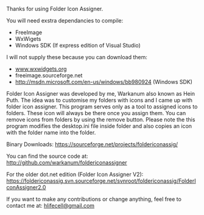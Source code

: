 Thanks for using Folder Icon Assigner.

You will need exstra dependancies to compile:
*	FreeImage
*	WxWigets
*	Windows SDK (If express edition of Visual Studio)

I will not supply these because you can download them:
*	www.wxwidgets.org
*	freeimage.sourceforge.net
*	http://msdn.microsoft.com/en-us/windows/bb980924 (Windows SDK)


Folder Icon Assigner was developed by me, Warkanum also known as Hein Puth. 
The idea was to customise my folders with icons and I came up with folder icon assigner. 
This program serves only as a tool to assigned icons to folders. 
These icon will always be there once you assign them. 
You can remove icons from folders by using the remove button.
Please note the this program modifies the desktop.ini file inside folder and also copies an icon with the folder name into the folder.

Binary Downloads:
https://sourceforge.net/projects/foldericonassig/
 
You can find the source code at: 
http://github.com/warkanum/foldericonassigner

For the older dot.net edition (Folder Icon Assigner V2):
https://foldericonassig.svn.sourceforge.net/svnroot/foldericonassig/FolderIconAssigner2.0

If you want to make any contributions or change anything, feel free to contact me at: hlifecell@gmail.com